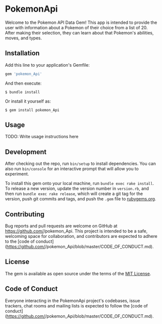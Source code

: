 # PokemonApi

Welcome to the Pokemon API Data Gem! This app is intended to provide the user with information about a Pokemon of their choice from a list of 20. After making their selection, they can learn about that Pokemon's abilities, moves, and types.

## Installation

Add this line to your application's Gemfile:

```ruby
gem 'pokemon_Api'
```

And then execute:

    $ bundle install

Or install it yourself as:

    $ gem install pokemon_Api

## Usage

TODO: Write usage instructions here

## Development

After checking out the repo, run `bin/setup` to install dependencies. You can also run `bin/console` for an interactive prompt that will allow you to experiment.

To install this gem onto your local machine, run `bundle exec rake install`. To release a new version, update the version number in `version.rb`, and then run `bundle exec rake release`, which will create a git tag for the version, push git commits and tags, and push the `.gem` file to [rubygems.org](https://rubygems.org).

## Contributing

Bug reports and pull requests are welcome on GitHub at https://github.com/<github username>/pokemon_Api. This project is intended to be a safe, welcoming space for collaboration, and contributors are expected to adhere to the [code of conduct](https://github.com/<github username>/pokemon_Api/blob/master/CODE_OF_CONDUCT.md).


## License

The gem is available as open source under the terms of the [MIT License](https://opensource.org/licenses/MIT).

## Code of Conduct

Everyone interacting in the PokemonApi project's codebases, issue trackers, chat rooms and mailing lists is expected to follow the [code of conduct](https://github.com/<github username>/pokemon_Api/blob/master/CODE_OF_CONDUCT.md).
